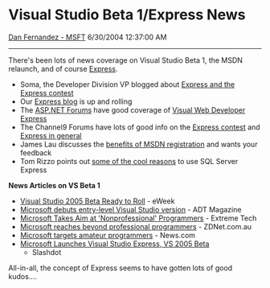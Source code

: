 <div id="page">

# Visual Studio Beta 1/Express News

[Dan Fernandez -
MSFT](https://social.msdn.microsoft.com/profile/Dan%20Fernandez%20-%20MSFT)
6/30/2004 12:37:00 AM

-----

<div id="content">

There's been lots of news coverage on Visual Studio Beta 1, the MSDN
relaunch, and of course [Express](http://msdn.microsoft.com/express).

  - Soma, the Developer Division VP blogged about [Express and the
    Express
    contest](http://blogs.msdn.com/somasegar/archive/2004/06/29/168686.aspx)
  - Our [Express blog](http://blogs.msdn.com/express) is up and rolling
  - The [ASP.NET
    Forums](http://www.asp.net/Forums/ShowForum.aspx?tabindex=1&ForumID=175)
    have good coverage of [Visual Web Developer
    Express](http://lab.msdn.microsoft.com/express/vwd/default.aspx)
  - The Channel9 Forums have lots of good info on the [Express
    contest](https://channel9.msdn.com/ShowPost.aspx?PostID=11674#11674) and
    [Express in
    general](https://channel9.msdn.com/ShowPost.aspx?PostID=11644)
  - James Lau discusses the [benefits of MSDN
    registration](http://blogs.msdn.com/jameslau/archive/2004/06/29/169376.aspx) and
    wants your feedback
  - Tom Rizzo points out [some of the cool
    reasons](http://sqljunkies.com/WebLog/tom%20rizzo/archive/2004/06/29/3336.aspx)
    to use SQL Server Express

**News Articles on VS Beta 1**

  - [Visual Studio 2005 Beta Ready to
    Roll](http://www.eweek.com/article2/0,1759,1617344,00.asp) - eWeek
  - [Microsoft debuts entry-level Visual Studio
    version](http://www.adtmag.com/article.asp?id=9672) - ADT Magazine
  - [Microsoft Takes Aim at 'Nonprofessional'
    Programmers](http://www.extremetech.com/article2/0,1558,1618302,00.asp) - Extreme
    Tech
  - [Microsoft reaches beyond professional
    programmers](http://www.zdnet.com.au/news/software/0,2000061733,39151785,00.htm) - ZDNet.com.au
  - [Microsoft targets amateur
    programmers](http://news.search.com/click?sl,news.43.282.1278.0.2.express.0,http%3A%2F%2Fnews%2Ecom%2Ecom%2FMicrosoft%2Btargets%2Bamateur%2Bprogrammers%2F2100%2D1007_3%2D5248349%2Ehtml) -
    News.com
  - [Microsoft Launches Visual Studio Express, VS 2005
    Beta](http://developers.slashdot.org/developers/04/06/29/134228.shtml?tid=109&tid=185&tid=187)
    - Slashdot

All-in-all, the concept of Express seems to have gotten lots of good
kudos....

</div>

</div>
